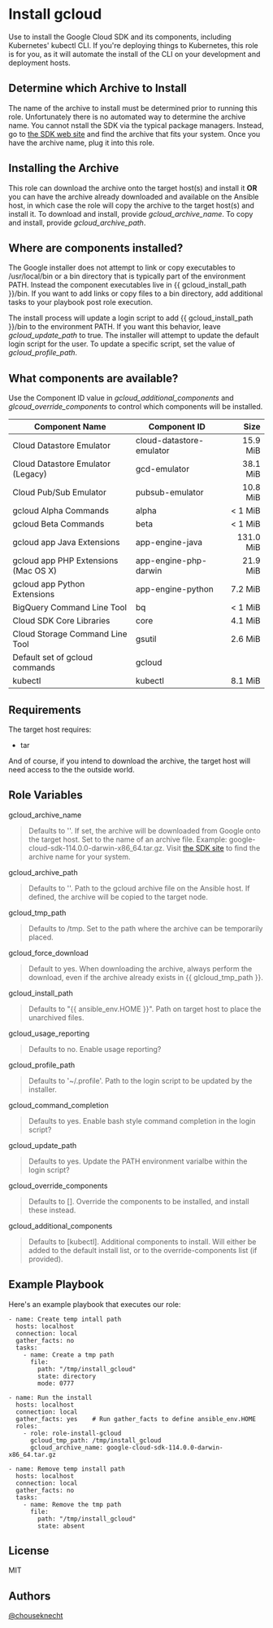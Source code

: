 Install gcloud 
==============

Use to install the Google Cloud SDK and its components, including Kubernetes' kubectl CLI. If you're deploying
things to Kubernetes, this role is for you, as it will automate the install of the CLI on your development and 
deployment hosts.

Determine which Archive to Install
----------------------------------

The name of the archive to install must be determined prior to running this role. 
Unfortunately there is no automated way to determine the archive name. You cannot nstall 
the SDK via the typical package managers. Instead, go to [the SDK web site](https://cloud.google.com/sdk/) 
and find the archive that fits your system. Once you have the archive name, plug it 
into this role. 

Installing the Archive
----------------------

This role can download the archive onto the target host(s) and install it **OR** you can have 
the archive already downloaded and available on the Ansible host, in which case the role will
copy the archive to the target host(s) and install it. To download and install, provide 
*gcloud_archive_name*. To copy and install, provide *gcloud_archive_path*. 


Where are components installed?
-------------------------------

The Google installer does not attempt to link or copy executables to /usr/local/bin or a 
bin directory that is typically part of the environment PATH. Instead the component 
executables live in {{ gcloud_install_path }}/bin. If you want to add links or copy files to a bin 
directory, add additional tasks to your playbook post role execution. 

The install process will update a login script to add {{ gcloud_install_path }}/bin to the 
environment PATH. If you want this behavior, leave *gcloud_update_path* to true. The installer 
will attempt to update the default login script for the user. To update a specific script, set the
value of *gcloud_profile_path*.

What components are available?
------------------------------
Use the Component ID value in *gcloud_additional_components* and *glcoud_override_components* to
control which components will be installed.

Component Name | Component ID | Size
--- | --- | ---:
Cloud Datastore Emulator | cloud-datastore-emulator | 15.9 MiB
Cloud Datastore Emulator (Legacy) | gcd-emulator | 38.1 MiB
Cloud Pub/Sub Emulator | pubsub-emulator | 10.8 MiB
gcloud Alpha Commands | alpha | < 1 MiB
gcloud Beta Commands | beta | < 1 MiB
gcloud app Java Extensions | app-engine-java | 131.0 MiB
gcloud app PHP Extensions (Mac OS X) | app-engine-php-darwin | 21.9 MiB
gcloud app Python Extensions | app-engine-python | 7.2 MiB
BigQuery Command Line Tool | bq | < 1 MiB
Cloud SDK Core Libraries | core | 4.1 MiB
Cloud Storage Command Line Tool | gsutil | 2.6 MiB
Default set of gcloud commands | gcloud |  
kubectl | kubectl | 8.1 MiB

Requirements
------------

The target host requires:

- tar 

And of course, if you intend to download the archive, the target host will need access to the 
the outside world.


Role Variables
--------------
gcloud_archive_name
> Defaults to ''. If set, the archive will be downloaded from Google onto the target host. Set to the name of an archive 
> file. Example: google-cloud-sdk-114.0.0-darwin-x86_64.tar.gz. Visit [the SDK site](https://cloud.google.com/sdk/) to find the 
> archive name for your system. 

gcloud_archive_path
> Defaults to ''. Path to the gcloud archive file on the Ansible host. If defined, the archive will be copied to the target node. 

gcloud_tmp_path
> Defaults to /tmp. Set to the path where the archive can be temporarily placed.

gcloud_force_download
> Default to yes. When downloading the archive, always perform the download, even if the archive already exists in {{ glcloud_tmp_path }}.

gcloud_install_path
> Defaults to "{{ ansible_env.HOME }}". Path on target host to place the unarchived files.

gcloud_usage_reporting
> Defaults to no. Enable usage reporting?

gcloud_profile_path
> Defaults to '~/.profile'. Path to the login script to be updated by the installer.

gcloud_command_completion
> Defaults to yes. Enable bash style command completion in the login script?

gcloud_update_path
> Defaults to yes. Update the PATH environment varialbe within the login script?

gcloud_override_components
> Defaults to []. Override the components to be installed, and install these instead. 

gcloud_additional_components
> Defaults to [kubectl]. Additional components to install. Will either be added to the default install list, or to the override-components list (if provided). 

Example Playbook
----------------

Here's an example playbook that executes our role:

    - name: Create temp intall path 
      hosts: localhost
      connection: local
      gather_facts: no
      tasks:
        - name: Create a tmp path
          file:
            path: "/tmp/install_gcloud"
            state: directory
            mode: 0777
    
    - name: Run the install
      hosts: localhost
      connection: local
      gather_facts: yes    # Run gather_facts to define ansible_env.HOME
      roles:
        - role: role-install-gcloud
          gcloud_tmp_path: /tmp/install_gcloud 
          gcloud_archive_name: google-cloud-sdk-114.0.0-darwin-x86_64.tar.gz

    - name: Remove temp install path
      hosts: localhost
      connection: local
      gather_facts: no
      tasks:
        - name: Remove the tmp path
          file:
            path: "/tmp/install_gcloud"
            state: absent

License
-------

MIT

Authors
-------

[@chouseknecht](https://github.com/chouseknecht)

